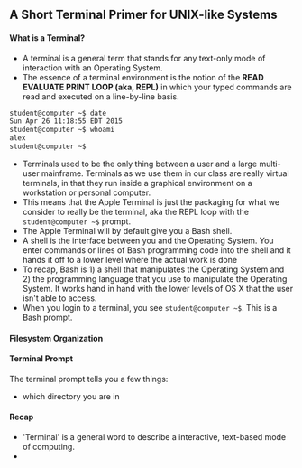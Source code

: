 ## A Short Terminal Primer for UNIX-like Systems

#### What is a Terminal?

+ A terminal is a general term that stands for any text-only mode of interaction with an Operating System.
+ The essence of a terminal environment is the notion of the **READ EVALUATE PRINT LOOP (aka, REPL)** in which your typed commands are read and executed on a line-by-line basis.

````bash
student@computer ~$ date
Sun Apr 26 11:18:55 EDT 2015
student@computer ~$ whoami
alex
student@computer ~$

````

+ Terminals used to be the only thing between a user and a large multi-user mainframe.  Terminals as we use them in our class are really virtual terminals, in that they run inside a graphical environment on a workstation or personal computer.  
+ This means that the Apple Terminal is just the packaging for what we consider to really be the terminal, aka the REPL loop with the  `student@computer ~$` prompt.  
+ The Apple Terminal will by default give you a Bash shell. 
+ A shell is the interface between you and the Operating System.  You enter commands or lines of Bash programming code into the shell and it hands it off to a lower level where the actual work is done
+ To recap, Bash is 1) a shell that manipulates the Operating System and 2) the programming language that you use to manipulate the Operating System.   It works hand in hand with the lower levels of OS X that the user isn't able to access.
+ When you login to a terminal, you see `student@computer ~$`.  This is a Bash prompt.

#### Filesystem Organization

#### Terminal Prompt

The terminal prompt tells you a few things:
+ which directory you are in 

#### Recap
+ 'Terminal' is a general word to describe a interactive, text-based mode of computing.
+ 
